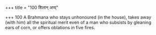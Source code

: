 +++
title = "100 शिलान् अप्य्"

+++
100	A Brahmana who stays unhonoured (in the house), takes away (with him) all the spiritual merit even of a man who subsists by gleaning ears of corn, or offers oblations in five fires.